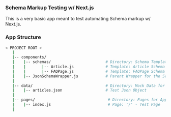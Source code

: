 ### Schema Markup Testing w/ Next.js

This is a very basic app meant to test automating Schema markup w/ Next.js. 

### App Structure
```bash
< PROJECT ROOT >  
   |  
   |-- components/  
   |    |-- schemas/                        # Directory: Schema Templates  
   |    |       |-- Article.js              # Template: Article Schema Type 
   |    |       |-- FAQPage.js              # Template: FAQPage Schema Type 
   |    |-- JsonSchemaWrapper.js            # Parent Wrapper for the Schema Object
   |  
   |-- data/                                # Directory: Mock Data for Testing
   |    |-- articles.json                   # Test Json Object  
   |  
   |-- pages/                                # Directory: Pages for App
   |    |-- index.js                         # Page: '/' - Test Page  
   |  

```
